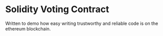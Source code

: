 # Solidity Voting Contract
Written to demo how easy writing trustworthy and reliable code is on the ethereum blockchain.
